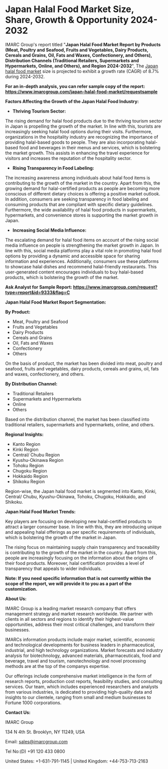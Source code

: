 ﻿# **Japan Halal Food Market Size, Share, Growth & Opportunity 2024-2032**
IMARC Group's report titled "**Japan Halal Food Market Report by Products (Meat, Poultry and Seafood, Fruits and Vegetables, Dairy Products, Cereals and Grains, Oil, Fats and Waxes, Confectionery, and Others), Distribution Channels (Traditional Retailers, Supermarkets and Hypermarkets, Online, and Others), and Region 2024-2032**", The [Japan halal food market](https://www.imarcgroup.com/japan-halal-food-market) size is projected to exhibit a growth rate (CAGR) of 8.7% during 2024-2032.

**For an in-depth analysis, you can refer sample copy of the report: <https://www.imarcgroup.com/japan-halal-food-market/requestsample>**

**Factors Affecting the Growth of the Japan Halal Food Industry:**

- **Thriving Tourism Sector:**

The rising demand for halal food products due to the thriving tourism sector in Japan is propelling the growth of the market. In line with this, tourists are increasingly seeking halal food options during their visits. Furthermore, organizations in the hospitality industry are recognizing the importance of providing halal-based goods to people. They are also incorporating halal-based food and beverages in their menus and services, which is bolstering the market growth. This assists in enhancing the travel experience for visitors and increases the reputation of the hospitality sector.    

- **Rising Transparency in Food Labeling:**

The increasing awareness among individuals about halal food items is contributing to the growth of the market in the country. Apart from this, the growing demand for halal-certified products as people are becoming more conscious of different dietary choices is offering a positive market outlook. In addition, consumers are seeking transparency in food labeling and consuming products that are compliant with specific dietary guidelines. Furthermore, the wide availability of halal food products in supermarkets, hypermarkets, and convenience stores is supporting the market growth in Japan.  

- **Increasing Social Media Influence:**

The escalating demand for halal food items on account of the rising social media influence on people is strengthening the market growth in Japan. In line with this, social media platforms play a vital role in promoting halal food options by providing a dynamic and accessible space for sharing information and experiences. Additionally, consumers use these platforms to showcase halal dishes and recommend halal-friendly restaurants. This user-generated content encourages individuals to buy halal-based products, which is bolstering the growth of the market.  

**Ask Analyst for Sample Report: <https://www.imarcgroup.com/request?type=report&id=9333&flag=C>**

**Japan Halal Food Market Report Segmentation:**

**By Product:**

- Meat, Poultry and Seafood
- Fruits and Vegetables
- Dairy Products
- Cereals and Grains
- Oil, Fats and Waxes
- Confectionery
- Others

On the basis of product, the market has been divided into meat, poultry and seafood, fruits and vegetables, dairy products, cereals and grains, oil, fats and waxes, confectionery, and others.

**By Distribution Channel:**

- Traditional Retailers
- Supermarkets and Hypermarkets
- Online 
- Others

Based on the distribution channel, the market has been classified into traditional retailers, supermarkets and hypermarkets, online, and others.

**Regional Insights:**

- Kanto Region
- Kinki Region
- Central/ Chubu Region
- Kyushu-Okinawa Region
- Tohoku Region
- Chugoku Region
- Hokkaido Region
- Shikoku Region

Region-wise, the Japan halal food market is segmented into Kanto, Kinki, Central/ Chubu, Kyushu-Okinawa, Tohoku, Chugoku, Hokkaido, and Shikoku.     

**Japan Halal Food Market Trends:**

Key players are focusing on developing new halal-certified products to attract a larger consumer base. In line with this, they are introducing unique and appealing halal offerings as per specific requirements of individuals, which is bolstering the growth of the market in Japan.  

The rising focus on maintaining supply chain transparency and traceability is contributing to the growth of the market in the country. Apart from this, people are increasingly focusing on the information about the origins of their food products. Moreover, halal certification provides a level of transparency that appeals to wider individuals.

**Note: If you need specific information that is not currently within the scope of the report, we will provide it to you as a part of the customization.**

**About Us:**

IMARC Group is a leading market research company that offers management strategy and market research worldwide. We partner with clients in all sectors and regions to identify their highest-value opportunities, address their most critical challenges, and transform their businesses.

IMARCs information products include major market, scientific, economic and technological developments for business leaders in pharmaceutical, industrial, and high technology organizations. Market forecasts and industry analysis for biotechnology, advanced materials, pharmaceuticals, food and beverage, travel and tourism, nanotechnology and novel processing methods are at the top of the companys expertise.

Our offerings include comprehensive market intelligence in the form of research reports, production cost reports, feasibility studies, and consulting services. Our team, which includes experienced researchers and analysts from various industries, is dedicated to providing high-quality data and insights to our clientele, ranging from small and medium businesses to Fortune 1000 corporations.

**Contact Us:**

IMARC Group

134 N 4th St. Brooklyn, NY 11249, USA

Email: sales@imarcgroup.com

Tel No:(D) +91 120 433 0800

United States: +1-631-791-1145 | United Kingdom: +44-753-713-2163
